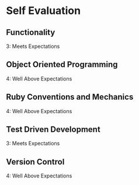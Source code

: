# Self Evaluation

## Functionality

3: Meets Expectations

## Object Oriented Programming 

4: Well Above Expectations

## Ruby Conventions and Mechanics

4: Well Above Expectations

## Test Driven Development

3: Meets Expectations

## Version Control

4: Well Above Expectations
